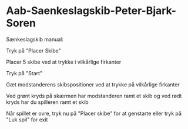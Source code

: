 # Aab-Saenkeslagskib-Peter-Bjark-Soren
Sænkeslagskib manual:

Tryk på "Placer Skibe"

Placer 5 skibe ved at trykke i vilkårlige firkanter

Tryk på "Start"

Gæt modstanderens skibspositioner ved at trykke på vilkårlige firkanter

Ved grønt kryds på skærmen har modstanderen ramt et skib og ved rødt kryds har du spilleren ramt et skib

Når spillet er ovre, tryk nu på "Placer skibe" for at genstarte eller tryk på "Luk spil" for exit
